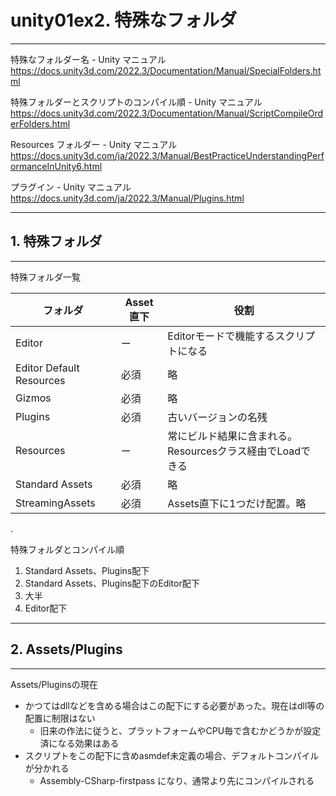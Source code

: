 # unity01ex2. 特殊なフォルダ
________________________________________
特殊なフォルダー名 - Unity マニュアル  
https://docs.unity3d.com/2022.3/Documentation/Manual/SpecialFolders.html

特殊フォルダーとスクリプトのコンパイル順 - Unity マニュアル  
https://docs.unity3d.com/2022.3/Documentation/Manual/ScriptCompileOrderFolders.html

Resources フォルダー - Unity マニュアル  
https://docs.unity3d.com/ja/2022.3/Manual/BestPracticeUnderstandingPerformanceInUnity6.html

プラグイン - Unity マニュアル  
https://docs.unity3d.com/ja/2022.3/Manual/Plugins.html
________________________________________
## 1. 特殊フォルダ
________________________________________
特殊フォルダ一覧

フォルダ                |Asset直下|役割
------------------------|------|------------------------------------------
Editor                  |ー    |Editorモードで機能するスクリプトになる
Editor Default Resources|必須  |略
Gizmos                  |必須  |略
Plugins                 |必須  |古いバージョンの名残
Resources               |ー    |常にビルド結果に含まれる。Resourcesクラス経由でLoadできる
Standard Assets         |必須  |略
StreamingAssets         |必須  |Assets直下に1つだけ配置。略

.

特殊フォルダとコンパイル順

1. Standard Assets、Plugins配下
2. Standard Assets、Plugins配下のEditor配下
3. 大半
4. Editor配下

________________________________________
## 2. Assets/Plugins
________________________________________
Assets/Pluginsの現在

- かつてはdllなどを含める場合はこの配下にする必要があった。現在はdll等の配置に制限はない
    - 旧来の作法に従うと、プラットフォームやCPU毎で含むかどうかが設定済になる効果はある
- スクリプトをこの配下に含めasmdef未定義の場合、デフォルトコンパイルが分かれる
    - Assembly-CSharp-firstpass になり、通常より先にコンパイルされる